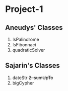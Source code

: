 # Project-1

## Aneudys' Classes

1. IsPalindrome
2. IsFibonnaci
3. quadraticSolver


## Sajarin's Classes
1. dateStr
~~2. sumUpTo~~
3. bigCypher
